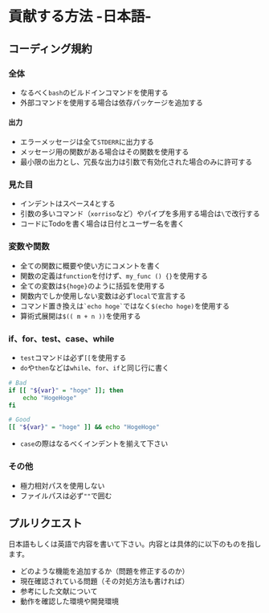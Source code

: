 # 貢献する方法 -日本語-

## コーディング規約

### 全体
- なるべく`bash`のビルドインコマンドを使用する
- 外部コマンドを使用する場合は依存パッケージを追加する

#### 出力
- エラーメッセージは全て`STDERR`に出力する
- メッセージ用の関数がある場合はその関数を使用する
- 最小限の出力とし、冗長な出力は引数で有効化された場合のみに許可する

### 見た目
- インデントはスペース4とする
- 引数の多いコマンド（`xorriso`など）やパイプを多用する場合は`\`で改行する
- コードにTodoを書く場合は日付とユーザー名を書く

### 変数や関数
- 全ての関数に概要や使い方にコメントを書く
- 関数の定義は`function`を付けず、`my_func () {}`を使用する
- 全ての変数は`${hoge}`のように括弧を使用する
- 関数内でしか使用しない変数は必ず`local`で宣言する
- コマンド置き換えは`` `echo hoge` ``ではなく`$(echo hoge)`を使用する
- 算術式展開は`$(( m + n ))`を使用する

### if、for、test、case、while
- `test`コマンドは必ず`[[`を使用する
- `do`や`then`などは`while`、`for`、`if`と同じ行に書く
```bash
# Bad
if [[ "${var}" = "hoge" ]]; then
    echo "HogeHoge"
fi

# Good
[[ "${var}" = "hoge" ]] && echo "HogeHoge"
```
- `case`の際はなるべくインデントを揃えて下さい


### その他
- 極力相対パスを使用しない
- ファイルパスは必ず`""`で囲む

## プルリクエスト
日本語もしくは英語で内容を書いて下さい。内容とは具体的に以下のものを指します。
- どのような機能を追加するか（問題を修正するのか）
- 現在確認されている問題（その対処方法も書ければ）
- 参考にした文献について
- 動作を確認した環境や開発環境
